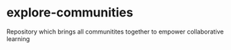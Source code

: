 # explore-communities
Repository which brings all communitites together to empower collaborative learning

